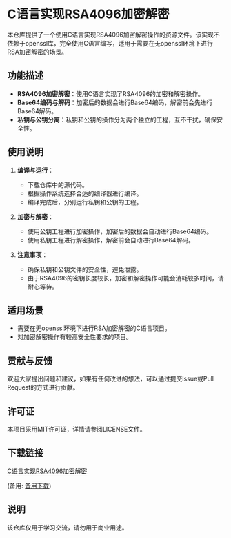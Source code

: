 # C语言实现RSA4096加密解密

本仓库提供了一个使用C语言实现RSA4096加密解密操作的资源文件。该实现不依赖于openssl库，完全使用C语言编写，适用于需要在无openssl环境下进行RSA加密解密的场景。

## 功能描述

- **RSA4096加密解密**：使用C语言实现了RSA4096的加密和解密操作。
- **Base64编码与解码**：加密后的数据会进行Base64编码，解密前会先进行Base64解码。
- **私钥与公钥分离**：私钥和公钥的操作分为两个独立的工程，互不干扰，确保安全性。

## 使用说明

1. **编译与运行**：
   - 下载仓库中的源代码。
   - 根据操作系统选择合适的编译器进行编译。
   - 编译完成后，分别运行私钥和公钥的工程。

2. **加密与解密**：
   - 使用公钥工程进行加密操作，加密后的数据会自动进行Base64编码。
   - 使用私钥工程进行解密操作，解密前会自动进行Base64解码。

3. **注意事项**：
   - 确保私钥和公钥文件的安全性，避免泄露。
   - 由于RSA4096的密钥长度较长，加密和解密操作可能会消耗较多时间，请耐心等待。

## 适用场景

- 需要在无openssl环境下进行RSA加密解密的C语言项目。
- 对加密解密操作有较高安全性要求的项目。

## 贡献与反馈

欢迎大家提出问题和建议，如果有任何改进的想法，可以通过提交Issue或Pull Request的方式进行贡献。

## 许可证

本项目采用MIT许可证，详情请参阅LICENSE文件。

## 下载链接
[C语言实现RSA4096加密解密](https://pan.quark.cn/s/daaa3c5050d5) 

(备用: [备用下载](https://pan.baidu.com/s/19tDhSyCbS2DDVRKRTTsXSQ?pwd=1234))

## 说明

该仓库仅用于学习交流，请勿用于商业用途。

